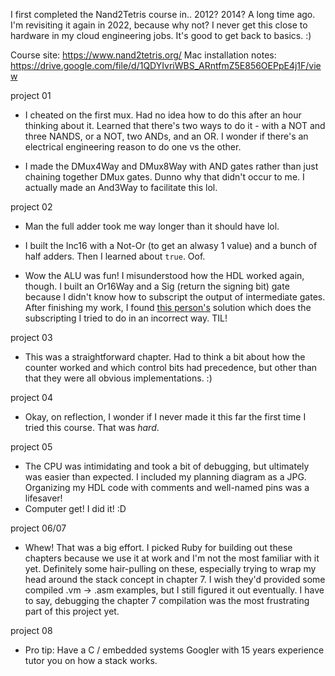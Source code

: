 I first completed the Nand2Tetris course in.. 2012? 2014? A long time ago. I'm revisiting it again in 2022, because why not? I never get this close to hardware in my cloud engineering jobs. It's good to get back to basics. :)

Course site: https://www.nand2tetris.org/
Mac installation notes: https://drive.google.com/file/d/1QDYIvriWBS_ARntfmZ5E856OEPpE4j1F/view

project 01

- I cheated on the first mux. Had no idea how to do this after an hour thinking about it. Learned that there's two ways to do it - with a NOT and three NANDS, or a NOT, two ANDs, and an OR. I wonder if there's an electrical engineering reason to do one vs the other.

- I made the DMux4Way and DMux8Way with AND gates rather than just chaining together DMux gates. Dunno why that didn't occur to me. I actually made an And3Way to facilitate this lol.

project 02

- Man the full adder took me way longer than it should have lol.

- I built the Inc16 with a Not-Or (to get an alwasy 1 value) and a bunch of half adders. Then I learned about `true`. Oof.

- Wow the ALU was fun! I misunderstood how the HDL worked again, though. I built an Or16Way and a Sig (return the signing bit) gate because I didn't know how to subscript the output of intermediate gates. After finishing my work, I found [this person's](https://github.com/xctom/Nand2Tetris/blob/master/projects/02/ALU.hdl) solution which does the subscripting I tried to do in an incorrect way. TIL!

project 03

- This was a straightforward chapter. Had to think a bit about how the counter worked and which control bits had precedence, but other than that they were all obvious implementations. :)

project 04
- Okay, on reflection, I wonder if I never made it this far the first time I tried this course. That was _hard_.

project 05
- The CPU was intimidating and took a bit of debugging, but ultimately was easier than expected. I included my planning diagram as a JPG. Organizing my HDL code with comments and well-named pins was a lifesaver!
- Computer get! I did it! :D

project 06/07
- Whew! That was a big effort. I picked Ruby for building out these chapters because we use it at work and I'm not the most familiar with it yet. Definitely some hair-pulling on these, especially trying to wrap my head around the stack concept in chapter 7. I wish they'd provided some compiled .vm -> .asm examples, but I still figured it out eventually. I have to say, debugging the chapter 7 compilation was the most frustrating part of this project yet.

project 08
- Pro tip: Have a C / embedded systems Googler with 15 years experience tutor you on how a stack works.
